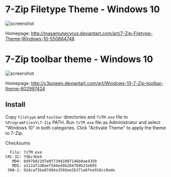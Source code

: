 # 7-Zip Filetype Theme - Windows 10

![screenshot](http://orig10.deviantart.net/ab9f/f/2015/215/2/a/7_zip_filetype_theme___windows_10_by_masamunecyrus-d93yxyk.png)

Homepage: http://masamunecyrus.deviantart.com/art/7-Zip-Filetype-Theme-Windows-10-550864748

# 7-Zip toolbar theme - Windows 10

![screenshot](http://orig14.deviantart.net/bde3/f/2016/110/e/5/windows_10_7_zip_toolbar_theme_by_c3powen-d9z0bsg.png)

Homepage: http://c3powen.deviantart.com/art/Windows-10-7-Zip-toolbar-theme-602997424

## Install 

Copy `filetype` and `toolbar` directories  and `7zTM.exe` file to `%ProgramFiles%\7-Zip` PATH.
Run `7zTM.exe` file as Administrator and select "Windows 10" in both categories.
Click "Activate Theme" to apply the theme to 7-Zip.


Checksums
```
  File: 7zTM.exe
CRC-32: 7dbc3be4
   MD4: 0d97b02197e0f73941097146b0ae4350
   MD5: a112af2d8aef5d4ed4b2647b9b23e695
 SHA-1: 924caf5ba07d84a3592ee2b371e8fee918cc0ade
```